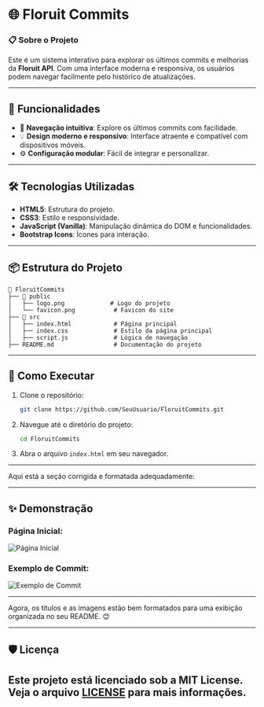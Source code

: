 # 🌐 Floruit Commits

### 📋 Sobre o Projeto
Este é um sistema interativo para explorar os últimos commits e melhorias da **Floruit API**. Com uma interface moderna e responsiva, os usuários podem navegar facilmente pelo histórico de atualizações.

---

## 🎯 Funcionalidades

- 🚀 **Navegação intuitiva**: Explore os últimos commits com facilidade.
- 💡 **Design moderno e responsivo**: Interface atraente e compatível com dispositivos móveis.
- ⚙️ **Configuração modular**: Fácil de integrar e personalizar.

---

## 🛠️ Tecnologias Utilizadas

- **HTML5**: Estrutura do projeto.
- **CSS3**: Estilo e responsividade.
- **JavaScript (Vanilla)**: Manipulação dinâmica do DOM e funcionalidades.
- **Bootstrap Icons**: Ícones para interação.

---

## 📦 Estrutura do Projeto

```
📂 FloruitCommits
├── 📂 public
│   ├── logo.png             # Logo do projeto
│   └── favicon.png           # Favicon do site
├── 📂 src
│   ├── index.html            # Página principal
│   ├── index.css             # Estilo da página principal
│   ├── script.js             # Lógica de navegação
├── README.md                 # Documentação do projeto
```

---

## 🚀 Como Executar

1. Clone o repositório:
   ```bash
   git clone https://github.com/SeuUsuario/FloruitCommits.git
   ```
2. Navegue até o diretório do projeto:
   ```bash
   cd FloruitCommits
   ```
3. Abra o arquivo `index.html` em seu navegador.

---

Aqui está a seção corrigida e formatada adequadamente:

---

## ✨ Demonstração

### Página Inicial:
![Página Inicial](https://github.com/user-attachments/assets/810dc28d-3c78-4a96-8d96-03ec351e38a6)

### Exemplo de Commit:
![Exemplo de Commit](https://github.com/user-attachments/assets/d82b1adb-95c5-43c5-a8b6-512aba04e40d)

---

Agora, os títulos e as imagens estão bem formatados para uma exibição organizada no seu README. 😊


---

## 🛡️ Licença

Este projeto está licenciado sob a **MIT License**. Veja o arquivo [LICENSE](LICENSE) para mais informações.
--- 
